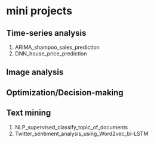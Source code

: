 # mini projects

## Time-series analysis
1. ARIMA_shampoo_sales_prediction
2. DNN_house_price_prediction

## Image analysis


## Optimization/Decision-making


## Text mining
1. NLP_supervised_classify_topic_of_documents
2. Twitter_sentiment_analysis_using_Word2vec_bi-LSTM